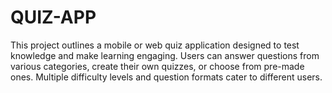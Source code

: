 # QUIZ-APP
This project outlines a mobile or web quiz application designed to test knowledge and make learning engaging. Users can answer questions from various categories, create their own quizzes, or choose from pre-made ones. Multiple difficulty levels and question formats cater to different users. 
